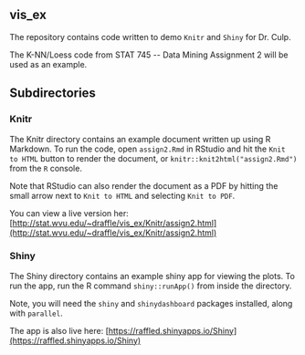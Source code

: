 ## vis_ex
The repository contains code written to demo `Knitr` and `Shiny` for
Dr. Culp.

The K-NN/Loess code from STAT 745 -- Data Mining Assignment 2 will be used as an
example.

## Subdirectories

### Knitr
The Knitr directory contains an example document written up using R
Markdown.  To run the code, open `assign2.Rmd` in RStudio and hit the
`Knit to HTML` button to render the document, or
`knitr::knit2html("assign2.Rmd")` from the `R` console.

Note that RStudio can also render the document as a PDF by hitting the
small arrow next to `Knit to HTML` and selecting `Knit to PDF`.

You can view a live version her:
[http://stat.wvu.edu/~draffle/vis_ex/Knitr/assign2.html](http://stat.wvu.edu/~draffle/vis_ex/Knitr/assign2.html)

### Shiny
The Shiny directory contains an example shiny app for viewing the
plots. To run the app, run the R command `shiny::runApp()` from inside
the directory.

Note, you will need the `shiny` and `shinydashboard` packages
installed, along with `parallel`.

The app is also live here: [https://raffled.shinyapps.io/Shiny](https://raffled.shinyapps.io/Shiny)
